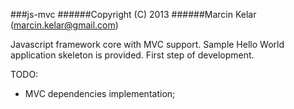 ###js-mvc
######Copyright (C) 2013
######Marcin Kelar (marcin.kelar@gmail.com)

Javascript framework core with MVC support. 
Sample Hello World application skeleton is provided. 
First step of development.

TODO:
* MVC dependencies implementation;
